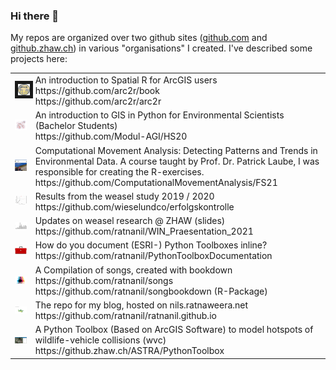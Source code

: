 ### Hi there 👋

My repos are organized over two github sites ([github.com](https://github.com/ratnanil) and [github.zhaw.ch](https://github.zhaw.ch/rata)) in various "organisations" I created. I've described some projects here: 

<table cellpadding="50" border = "0">
  <tr>
    <td><img src = "images/arc2r.svg" width="100px" border = "5"></td>
    <td>
    An introduction to Spatial R for ArcGIS users <br>
    https://github.com/arc2r/book <br>
    https://github.com/arc2r/arc2r
  </tr>
  <tr>
    <td><img src = "images/coding_in_GIS.png" width="100px"></td>
    <td>
    An introduction to GIS in Python for Environmental Scientists (Bachelor Students) <br>
    https://github.com/Modul-AGI/HS20
    </td> 
  </tr>
  <tr>
    <td><img src = "images/CMA.jpg" width="100px"></td>
    <td>
    Computational Movement Analysis: Detecting Patterns and Trends in Environmental Data. A course taught by Prof. Dr. Patrick Laube, I was responsible for creating the R-exercises. <br>
    https://github.com/ComputationalMovementAnalysis/FS21
    </td> 
  </tr>
  <tr>
    <td><img src = "images/erfolgskontrolle.png" width="100px"></td>
    <td>
    Results from the weasel study 2019 / 2020<br>
    https://github.com/wieselundco/erfolgskontrolle
    </td> 
  </tr>
  </tr>
  <tr>
    <td><img src = "images/nistkastenmonitoring.png" width="100px"></td>
    <td>
    Updates on weasel research @ ZHAW (slides) <br>
    https://github.com/ratnanil/WIN_Praesentation_2021
    </td> 
  </tr>
  <tr>
    <td><img src = "images/toolbox.png" width="100px"></td>
    <td>
    How do you document (ESRI-) Python Toolboxes inline?<br>
    https://github.com/ratnanil/PythonToolboxDocumentation
    </td> 
  </tr> 
  <tr>
    <td><img src = "images/songs.png" width="100px"></td>
    <td>
    A Compilation of songs, created with bookdown<br>
    https://github.com/ratnanil/songs <br>
    https://github.com/ratnanil/songbookdown (R-Package)
    </td> 
  </tr> 
  <tr>
    <td><img src = "images/blog.gif" width="100px"></td>
    <td>
    The repo for my blog, hosted on nils.ratnaweera.net<br>
    https://github.com/ratnanil/ratnanil.github.io
    </td> 
  </tr>   
  <tr>
    <td><img src = "images/wildtierunfaelle.jpg" width="100px"></td>
    <td>
    A Python Toolbox (Based on ArcGIS Software) to model hotspots of wildlife-vehicle collisions (wvc) <br>
    https://github.zhaw.ch/ASTRA/PythonToolbox
    </td> 
  </tr>
  
</table>


<!--
**ratnanil/ratnanil** is a ✨ _special_ ✨ repository because its `README.md` (tdis file) appears on your Gitdub profile.

Here are some ideas to get you started:

- 🔭 I’m currently working on ...
- 🌱 I’m currently learning ...
- 👯 I’m looking to collaborate on ...
- 🤔 I’m looking for help witd ...
- 💬 Ask me about ...
- 📫 How to reach me: ...
- 😄 Pronouns: ...
- ⚡ Fun fact: ...
-->
